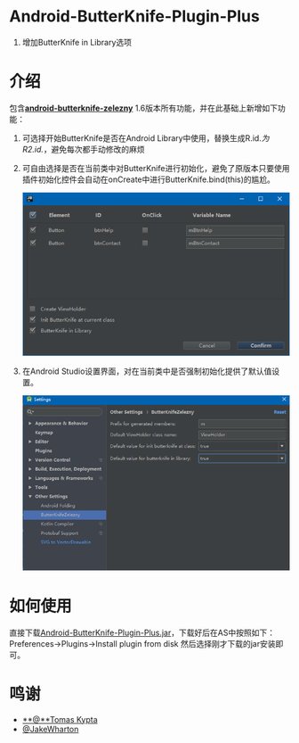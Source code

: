 # Android-ButterKnife-Plugin-Plus

1. 增加ButterKnife in Library选项

# 介绍

包含[**android-butterknife-zelezny**](https://github.com/avast/android-butterknife-zelezny) 1.6版本所有功能，并在此基础上新增如下功能：

1. 可选择开始ButterKnife是否在Android Library中使用，替换生成R.id.*为R2.id.*，避免每次都手动修改的麻烦

2. 可自由选择是否在当前类中对ButterKnife进行初始化，避免了原版本只要使用插件初始化控件会自动在onCreate中进行ButterKnife.bind(this)的尴尬。

   ![1](img/1.png)

3. 在Android Studio设置界面，对在当前类中是否强制初始化提供了默认值设置。

   ![2](img/2.png)

# 如何使用

直接下载[Android-ButterKnife-Plugin-Plus.jar](https://raw.githubusercontent.com/OriginalLove/Android-ButterKnife-Plugin-Plus/master/Android-ButterKnife-Plugin-Plus.jar)，下载好后在AS中按照如下：Preferences->Plugins->Install plugin from disk 然后选择刚才下载的jar安装即可。

# 鸣谢

* [**@**Tomas Kypta](https://github.com/avast/android-butterknife-zelezny) 
* [@JakeWharton](https://github.com/JakeWharton/butterknife)



